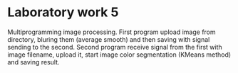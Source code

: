 # Laboratory work 5
Multiprogramming image processing. First program upload image from directory, bluring them (average smooth) and then saving with signal sending to the second. Second program receive signal from the first with image filename, upload it, start image color segmentation (KMeans method) and saving result.
